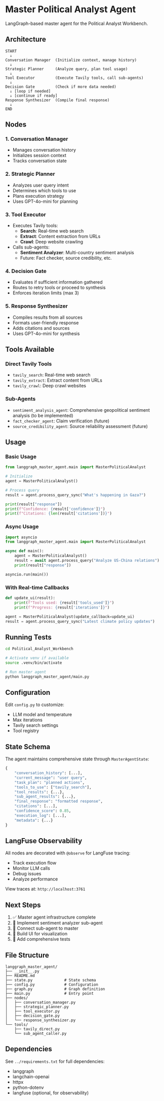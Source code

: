 # Master Political Analyst Agent

LangGraph-based master agent for the Political Analyst Workbench.

## Architecture

```
START
  ↓
Conversation Manager  (Initialize context, manage history)
  ↓
Strategic Planner     (Analyze query, plan tool usage)
  ↓
Tool Executor         (Execute Tavily tools, call sub-agents)
  ↓
Decision Gate         (Check if more data needed)
  ↓ [loop if needed]
  ↓ [continue if ready]
Response Synthesizer  (Compile final response)
  ↓
END
```

## Nodes

### 1. **Conversation Manager**
- Manages conversation history
- Initializes session context
- Tracks conversation state

### 2. **Strategic Planner**
- Analyzes user query intent
- Determines which tools to use
- Plans execution strategy
- Uses GPT-4o-mini for planning

### 3. **Tool Executor**
- Executes Tavily tools:
  - **Search**: Real-time web search
  - **Extract**: Content extraction from URLs
  - **Crawl**: Deep website crawling
- Calls sub-agents:
  - **Sentiment Analyzer**: Multi-country sentiment analysis
  - Future: Fact checker, source credibility, etc.

### 4. **Decision Gate**
- Evaluates if sufficient information gathered
- Routes to retry tools or proceed to synthesis
- Enforces iteration limits (max 3)

### 5. **Response Synthesizer**
- Compiles results from all sources
- Formats user-friendly response
- Adds citations and sources
- Uses GPT-4o-mini for synthesis

## Tools Available

### Direct Tavily Tools
- `tavily_search`: Real-time web search
- `tavily_extract`: Extract content from URLs
- `tavily_crawl`: Deep crawl websites

### Sub-Agents
- `sentiment_analysis_agent`: Comprehensive geopolitical sentiment analysis (to be implemented)
- `fact_checker_agent`: Claim verification (future)
- `source_credibility_agent`: Source reliability assessment (future)

## Usage

### Basic Usage

```python
from langgraph_master_agent.main import MasterPoliticalAnalyst

# Initialize
agent = MasterPoliticalAnalyst()

# Process query
result = agent.process_query_sync("What's happening in Gaza?")

print(result["response"])
print(f"Confidence: {result['confidence']}")
print(f"Citations: {len(result['citations'])}")
```

### Async Usage

```python
import asyncio
from langgraph_master_agent.main import MasterPoliticalAnalyst

async def main():
    agent = MasterPoliticalAnalyst()
    result = await agent.process_query("Analyze US-China relations")
    print(result["response"])

asyncio.run(main())
```

### With Real-time Callbacks

```python
def update_ui(result):
    print(f"Tools used: {result['tools_used']}")
    print(f"Progress: {result['iterations']}")

agent = MasterPoliticalAnalyst(update_callback=update_ui)
result = agent.process_query_sync("Latest climate policy updates")
```

## Running Tests

```bash
cd Political_Analyst_Workbench

# Activate venv if available
source .venv/bin/activate

# Run master agent
python langgraph_master_agent/main.py
```

## Configuration

Edit `config.py` to customize:
- LLM model and temperature
- Max iterations
- Tavily search settings
- Tool registry

## State Schema

The agent maintains comprehensive state through `MasterAgentState`:

```python
{
    "conversation_history": [...],
    "current_message": "user query",
    "task_plan": "planned actions",
    "tools_to_use": ["tavily_search"],
    "tool_results": {...},
    "sub_agent_results": {...},
    "final_response": "formatted response",
    "citations": [...],
    "confidence_score": 0.85,
    "execution_log": [...],
    "metadata": {...}
}
```

## LangFuse Observability

All nodes are decorated with `@observe` for LangFuse tracing:
- Track execution flow
- Monitor LLM calls
- Debug issues
- Analyze performance

View traces at: `http://localhost:3761`

## Next Steps

1. ✅ Master agent infrastructure complete
2. 📝 Implement sentiment analyzer sub-agent
3. 🔗 Connect sub-agent to master
4. 🎨 Build UI for visualization
5. 🧪 Add comprehensive tests

## File Structure

```
langgraph_master_agent/
├── __init__.py
├── README.md
├── state.py              # State schema
├── config.py             # Configuration
├── graph.py              # Graph definition
├── main.py               # Entry point
├── nodes/
│   ├── conversation_manager.py
│   ├── strategic_planner.py
│   ├── tool_executor.py
│   ├── decision_gate.py
│   └── response_synthesizer.py
└── tools/
    ├── tavily_direct.py
    └── sub_agent_caller.py
```

## Dependencies

See `../requirements.txt` for full dependencies:
- langgraph
- langchain-openai
- httpx
- python-dotenv
- langfuse (optional, for observability)

